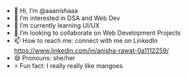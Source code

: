 - 👋 Hi, I’m @aaanishaaa
- 👀 I’m interested in DSA and Web Dev
- 🌱 I’m currently learning UI/UX
- 💞️ I’m looking to collaborate on Web Development Projects
- 📫 How to reach me: connect with me on LinkedIn https://www.linkedin.com/in/anisha-rawat-0a1112259/
- 😄 Pronouns: she/her
- ⚡ Fun fact: I really really like mangoes

<!---
aaanishaaa/aaanishaaa is a ✨ special ✨ repository because its `README.md` (this file) appears on your GitHub profile.
You can click the Preview link to take a look at your changes.
--->
